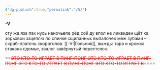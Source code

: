 ```yaml
---
{"dg-publish":true,"permalink":"/5/"}
---
```



**-V**

сту жа.яза пах
нусь наночьвпе рёд сой ду впол
не ликвиден щёт ка зорьхвои
зацеплю по спинке сщипанных выпалочек
меж зубами – скраб-платочь скороголов.
[[-VI\|Гольник]], выждь:
тара и кромка стакана
сдомье, звалог
завёрнутый перестолок.



==<span style="color:rgb(237, 7, 7)">~~ЭТО КТО-ТО ИГРАЕТ В ПИНГ-ПОНГ ЭТО КТО-ТО ИГРАЕТ В ПИНГ-ПОНГ ЭТО КТО-ТО ИГРАЕТ В ПИНГ-ПОНГ ЭТО КТО-ТО ИГРАЕТ В~~</span>====